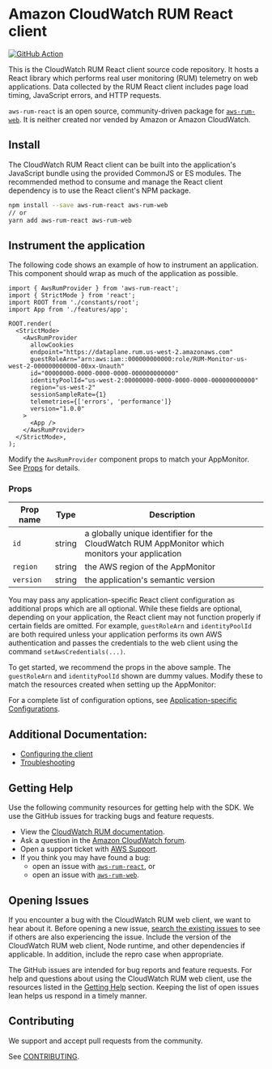 # Amazon CloudWatch RUM React client
[![GitHub Action](https://github.com/CharlesStover/charlesstover.com/actions/workflows/aws-rum-react.yml/badge.svg?branch=main&event=push)](https://github.com/CharlesStover/charlesstover.com/actions/workflows/aws-rum-react.yml)

This is the CloudWatch RUM React client source code repository. It hosts a React
library which performs real user monitoring (RUM) telemetry on web applications.
Data collected by the RUM React client includes page load timing, JavaScript
errors, and HTTP requests.

`aws-rum-react` is an open source, community-driven package for
[`aws-rum-web`](https://www.npmjs.com/package/aws-rum-web). It is neither
created nor vended by Amazon or Amazon CloudWatch.

## Install

The CloudWatch RUM React client can be built into the application's JavaScript
bundle using the provided CommonJS or ES modules. The recommended method to
consume and manage the React client dependency is to use the React client's NPM
package.

```sh
npm install --save aws-rum-react aws-rum-web
// or
yarn add aws-rum-react aws-rum-web
```

## Instrument the application

The following code shows an example of how to instrument an application. This
component should wrap as much of the application as possible.

```tsx
import { AwsRumProvider } from 'aws-rum-react';
import { StrictMode } from 'react';
import ROOT from './constants/root';
import App from './features/app';

ROOT.render(
  <StrictMode>
    <AwsRumProvider
      allowCookies
      endpoint="https://dataplane.rum.us-west-2.amazonaws.com"
      guestRoleArn="arn:aws:iam::000000000000:role/RUM-Monitor-us-west-2-000000000000-00xx-Unauth"
      id="00000000-0000-0000-0000-000000000000"
      identityPoolId="us-west-2:00000000-0000-0000-0000-000000000000"
      region="us-west-2"
      sessionSampleRate={1}
      telemetries={['errors', 'performance']}
      version="1.0.0"
    >
      <App />
    </AwsRumProvider>
  </StrictMode>,
);
```

Modify the `AwsRumProvider` component props to match your AppMonitor. See
[Props](#props) for details.

### Props

| Prop name | Type   | Description |
| --------- | ------ | ----------- |
| `id`      | string | a globally unique identifier for the CloudWatch RUM AppMonitor which monitors your application |
| `region`  | string | the AWS region of the AppMonitor |
| `version` | string | the application's semantic version |

You may pass any application-specific React client configuration as additional
props which are all optional. While these fields are optional, depending on your
application, the React client may not function properly if certain fields are
omitted. For example, `guestRoleArn` and `identityPoolId` are both required
unless your application performs its own AWS authentication and passes the
credentials to the web client using the command `setAwsCredentials(...)`.

To get started, we recommend the props in the above sample. The `guestRoleArn`
and `identityPoolId` shown are dummy values. Modify these to match the resources
created when setting up the AppMonitor:

For a complete list of configuration options, see [Application-specific Configurations](https://github.com/aws-observability/aws-rum-web/blob/main/docs/configuration.md).

## Additional Documentation:

- [Configuring the client](https://github.com/aws-observability/aws-rum-web/blob/main/docs/configuration.md)
- [Troubleshooting](https://github.com/aws-observability/aws-rum-web/blob/HEAD/docs/cdn_troubleshooting.md)

## Getting Help

Use the following community resources for getting help with the SDK. We use the
GitHub issues for tracking bugs and feature requests.

* View the [CloudWatch RUM documentation](https://docs.aws.amazon.com/AmazonCloudWatch/latest/monitoring/CloudWatch-RUM.html).
* Ask a question in the [Amazon CloudWatch forum](https://forums.aws.amazon.com/forum.jspa?forumID=138).
* Open a support ticket with [AWS Support](https://docs.aws.amazon.com/awssupport/latest/user/getting-started.html).
* If you think you may have found a bug:
  - open an issue with [`aws-rum-react`](https://github.com/CharlesStover/charlesstover.com/aws-rum-react/issues/new), or
  - open an issue with [`aws-rum-web`](https://github.com/aws-observability/aws-rum-web/issues/new).

## Opening Issues

If you encounter a bug with the CloudWatch RUM web client, we want to hear about
it. Before opening a new issue,
[search the existing issues](https://github.com/aws-observability/aws-rum-web/issues?q=is%3Aissue)
to see if others are also experiencing the issue. Include the version of the
CloudWatch RUM web client, Node runtime, and other dependencies if applicable.
In addition, include the repro case when appropriate.

The GitHub issues are intended for bug reports and feature requests. For help
and questions about using the CloudWatch RUM web client, use the resources
listed in the [Getting Help](#getting-help) section. Keeping the list of open
issues lean helps us respond in a timely manner.

## Contributing

We support and accept pull requests from the community.

See
[CONTRIBUTING](https://github.com/aws-observability/aws-rum-web/blob/HEAD/CONTRIBUTING.md).
